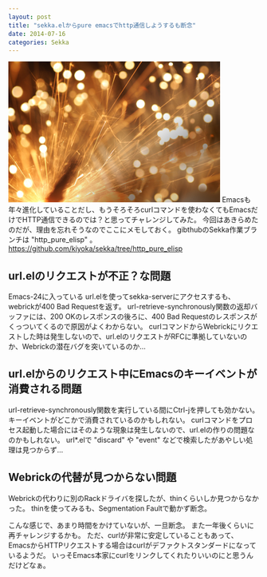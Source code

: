```yaml
---
layout: post
title: "sekka.elからpure emacsでhttp通信しようするも断念"
date: 2014-07-16
categories: Sekka
---
```

 ![img](/assets/images/iStock_000016378483XSmall.jpg)
Emacsも年々進化していることだし、もうそろそろcurlコマンドを使わなくてもEmacsだけでHTTP通信できるのでは？と思ってチャレンジしてみた。
今回はあきらめたのだが、理由を忘れそうなのでここにメモしておく。
gibthubのSekka作業ブランチは "http_pure_elisp" 。
  https://github.com/kiyoka/sekka/tree/http_pure_elisp

## url.elのリクエストが不正？な問題
Emacs-24に入っている url.elを使ってsekka-serverにアクセスするも、webrickが400 Bad Requestを返す。
url-retrieve-synchronously関数の返却バッファには、200 OKのレスポンスの後ろに、400 Bad Requestのレスポンスがくっついてくるので原因がよくわからない。
curlコマンドからWebrickにリクエストした時は発生しないので、url.elのリクエストがRFCに準拠していないのか、Webrickの潜在バグを突いているのか…

## url.elからのリクエスト中にEmacsのキーイベントが消費される問題
url-retrieve-synchronously関数を実行している間にCtrl-jを押しても効かない。
キーイベントがどこかで消費されているのかもしれない。
curlコマンドをプロセス起動した場合にはそのような現象は発生しないので、url.elの作りの問題なのかもしれない。
url*.elで "discard" や "event"  などで検索したがあやしい処理は見つからず…

## Webrickの代替が見つからない問題
Webrickの代わりに別のRackドライバを探したが、thinくらいしか見つからなかった。
thinを使ってみるも、Segmentation Faultで動かず断念。

こんな感じで、あまり時間をかけていないが、一旦断念。
また一年後くらいに再チャレンジするかも。
ただ、curlが非常に安定していることもあって、EmacsからHTTPリクエストする場合はcurlがデファクトスタンダードになっているようだ。
いっそEmacs本家にcurlをリンクしてくれたりいいのにと思うんだけどなぁ。
